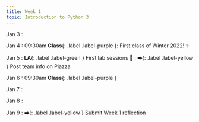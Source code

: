 ```yaml
---
title: Week 1
topic: Introduction to Python 3
---
```

Jan 3
: [](#)

Jan 4
 : 09:30am **Class**{: .label .label-purple }: First class of Winter 2022! ✨

Jan 5
: **LA**{: .label .label-green } First lab sessions 🎊
: **➡️**{: .label .label-yellow } Post team info on Piazza

Jan 6
 : 09:30am **Class**{: .label .label-purple }

Jan 7
: [](#)

Jan 8
: [](#)

Jan 9
: **➡️**{: .label .label-yellow } [Submit Week 1 reflection](https://gauchospace.ucsb.edu/courses/mod/url/view.php?id=712444)

